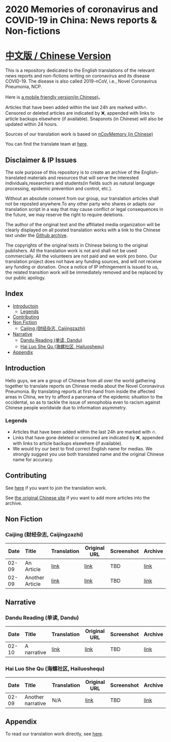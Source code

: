 # 2020 Memories of coronavirus and COVID-19 in China: News reports & Non-fictions

# [中文版 / Chinese Version](/README.md)

This is a repository dedicated to the English translations of the relevant news reports and non-fictions writing on coronavirus and its disease COVID-19. The disease is also called 2019-nCoV, i.e., Novel Coronavirus Pneumonia, NCP.

Here is [a mobile friendly version(in Chinese)](https://2019ncovmemory.github.io/nCovMemory/)。

Articles that have been added within the last 24h are marked with🔥. Censored or deleted articles are indicated by ❌, appended with links to article backups elsewhere (if available). Snapsnots (in Chinese) will also be updated within 24 hours.

Sources of our translation work is based on [nCovMemory (in Chinese)](https://github.com/2019ncovmemory/nCovMemory)

You can find the translate team at [here](https://github.com/2019ncovmemory/nCovMemory-en).

## Disclaimer & IP Issues

The sole purpose of this repository is to create an archive of the English-translated materials and resources that will serve the interested individuals,researchers and students(in fields such as natural language processing, epidemic prevention and control, etc.). 

Without an absolute consent from our group, our translation articles shall not be reposted anywhere.To any other party who shares or adapts our translation script in a way that may cause conflict or legal consequences in the future, we may reserve the right to require deletions.

The author of the original text and the affiliated media organization will be clearly displayed on all posted translation works with a link to the Chinese text under the [Github archive](https://github.com/2019ncovmemory/nCovMemory).

The copyrights of the original texts in Chinese belong to the original publishers.  All the translation work is not and shall not be used commercially.  All the volunteers are not paid and we work pro bono. Our translation project does not have any funding sources, and will not receive any funding or donation. Once a notice of IP infringement is issued to us, the related transition work will be immediately removed and be replaced by our public apology.

## Index

* [Introductoin](#Introductoin)
  * [Legends](#Legends)
* [Contributing](#Contributing)
* [Non Fiction](<#non-fiction>)
  * [Caijing (财经杂志, Caijingzazhi)](<#caijing-财经杂志-caijingzazhi>)
* [Narrative](<#narrative>)
  * [Dandu Reading (单读, Dandu)](<#dandu-reading-单读-dandu>)
  * [Hai Luo She Qu (海螺社区, Hailuoshequ)](<#hai-luo-she-qu-海螺社区-hailuoshequ>)
* [Appendix](#Appendix)

## Introduction

Hello guys, we are a group of Chinese from all over the world gathering together to translate reports on Chinese media about the Novel Coronavirus Pneumonia.  By translating reports at first-hand from inside the affected areas in China, we try to afford a panorama of the epidemic situation to the occidental, so as to tackle the issue of xenophobia even to racism against Chinese people worldwide due to information asymmetry.

### Legends

* Articles that have been added within the last 24h are marked with 🔥. 
* Links that have gone deleted or censored are indicated by ❌, appended with links to article backups elsewhere (if available). 
* We would try our best to find correct English name for medias. We strongly suggest you use both translated name and the original Chinese name for accuracy.

## Contributing

See [here](https://github.com/2019ncovmemory/nCovMemory/issues/86) if you want to join the translation work.

See [the original Chinese site](https://github.com/2019ncovmemory/nCovMemory) if you want to add more articles into the archive.

## Non Fiction

### Caijing (财经杂志, Caijingzazhi)

| Date | Title | Translation | Original URL | Screenshot | Archive |
|---|:----------|---|---|---|---|
|02-09|An Article|[link](google.com)|[link](https://mp.weixin.qq.com/s/sLUO3tT8p7YXpg1B-KnYLQ)|TBD|[link](http://archive.today/TwRSk)|
|02-09|Another Article|[link](google.com)|[link](https://mp.weixin.qq.com/s/B7q0agHxIZ7S_9Z31mWDIQ)|TBD|[link](http://archive.today/g26Nc)|

## Narrative

### Dandu Reading (单读, Dandu)

| Date | Title | Translation | Original URL | Screenshot | Archive |
|---|:----------|---|---|---|---|
|02-10|A narrative|[link](google.com)|[link](https://mp.weixin.qq.com/s/OOLRBtMr5gm4VRtkwkgodQ)|TBD|[link](http://archive.ph/eHeb3)|

### Hai Luo She Qu (海螺社区, Hailuoshequ)

| Date | Title | Translation | Original URL | Screenshot | Archive |
|---|:----------|---|---|---|---|
|02-09|Another narrative|N/A|[link](https://mp.weixin.qq.com/s/cwLqvaJ9xYoCGQnBQdkJuA)|TBD|[link](http://archive.ph/ucFyP)|


## Appendix

To read our translation work directly, see [here](https://github.com/2019ncovmemory/nCovMemory-en).
